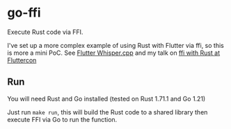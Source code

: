 # go-ffi

Execute Rust code via FFI. 

I've set up a more complex example of using Rust with Flutter via ffi, so this is more a mini PoC. See [Flutter Whisper.cpp](https://github.com/lyledean1/flutter_whisper.cpp) and my talk on [ffi with Rust at Fluttercon](https://www.droidcon.com/2023/08/07/supercharging-your-flutter-apps-with-rust/)

## Run 

You will need Rust and Go installed (tested on Rust 1.71.1 and Go 1.21)

Just run `make run`, this will build the Rust code to a shared library then execute FFI via Go to run the function.
